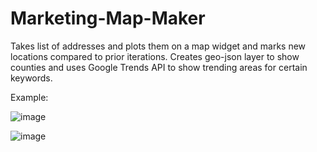 # Marketing-Map-Maker

Takes list of addresses and plots them on a map widget and marks new locations compared to prior iterations. Creates geo-json layer to show counties and uses Google Trends API to show trending areas for certain keywords. 

Example:

![image](https://user-images.githubusercontent.com/81492465/116964381-632f5a00-ac79-11eb-8ddb-24bc7d1cfc67.png)

![image](https://user-images.githubusercontent.com/81492465/116964468-9a057000-ac79-11eb-9285-a0e60a7e566d.png)


